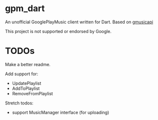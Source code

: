 # gpm_dart

An unofficial GooglePlayMusic client written for Dart. Based on [gmusicapi](https://github.com/simon-weber/gmusicapi)

This project is not supported or endorsed by Google.

# TODOs

Make a better readme.

Add support for:
- UpdatePlaylist
- AddToPlaylist
- RemoveFromPlaylist

Stretch todos:
- support MusicManager interface (for uploading)
